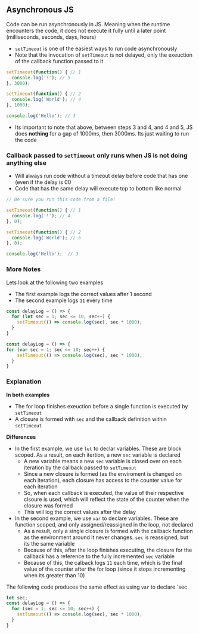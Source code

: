 ## Asynchronous JS ##
Code can be run asynchronously in JS. Meaning when the runtime encounters the code, it does not execute it fully until a later point (milliseconds, seconds, days, hours)
- `setTimeout` is one of the easiest ways to run code asynchronously
- Note that the invocation of `setTimeout` is not delayed, only the exeuction of the callback function passed to it

```javascript
setTimeout(function() { // 1
  console.log('!'); // 5
}, 3000);

setTimeout(function() { // 2
  console.log('World'); // 4
}, 1000);

console.log('Hello'); // 3
```

- Its important to note that above, between steps 3 and 4, and 4 and 5, JS does **nothing** for a gap of 1000ms, then 3000ms. Its just waiting to run the code

### Callback passed to `setTimeout` only runs when JS is not doing anything else ###
- Will always run code without a timeout delay before code that has one (even if the delay is 00
- Code that has the same delay will execute top to bottom like normal
```javascript
// Be sure you run this code from a file!

setTimeout(function() { // 1
  console.log('!'); // 4
}, 0);

setTimeout(function() { // 2
  console.log('World'); // 5
}, 0);

console.log('Hello');  // 3
```

### More Notes ###
Lets look at the following two examples
- The first example logs the correct values after 1 second
- The second example logs `11` every time
```javascript
const delayLog = () => {
  for (let sec = 1; sec <= 10; sec++) {
    setTimeout(() => console.log(sec), sec * 1000);
  }
}
```
```javascript
const delayLog = () => {
for (var sec = 1; sec <= 10; sec++) {
    setTimeout(() => console.log(sec), sec * 1000);
  }
}
```

### Explanation ###
**In both examples**
- The for loop finishes exeuction before a single function is executed by `setTimeout`
- A closure is formed with `sec` and the callback definition within `setTimeout`

**Differences**
- In the first example, we use `let` to declar variables. These are block scoped. As a result, on each itertion, a new `sec` variable is declared
  - A new variable means a new `sec` variable is closed over on each iteration by the callback passed to `setTimeout`
  - Since a new closure is formed (as the enviroment is changed on each iteration), each closure has access to the counter value for each iteration
  - So, when each callback is executed, the value of their respective clsoure is used, which will reflect the state of the counter when the closure was formed
  - This will log the correct values after the delay
- In the second example, we use `var` to declare variables. These are function scoped, and only assigned/reassigned in the loop, not declared
  - As a result, only a single closure is formed with the callback function as the environment around it never changes. `sec` is reassigned, but its the same variable
  - Because of this, after the loop finishes executing, the closure for the callback has a reference to the fully incremented `sec` variable
  - Because of this, the calback logs `11` each time, which is the final value of the counter after the for loop (since it stops incrementing when its greater than 10)

The following code produces the same effect as using `var` to declare `sec
```javascript
let sec;
const delayLog = () => {
  for (sec = 1; sec <= 10; sec++) {
    setTimeout(() => console.log(sec), sec * 1000);
  }
}
```
